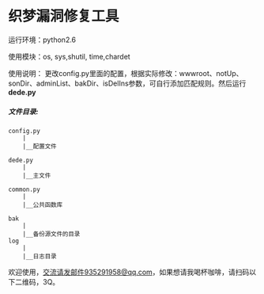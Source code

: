 # 织梦漏洞修复工具

运行环境：python2.6

使用模块：os, sys,shutil, time,chardet

使用说明： 更改config.py里面的配置，根据实际修改：wwwroot、notUp、sonDir、adminList、bakDir、isDelIns参数，可自行添加匹配规则。然后运行**dede.py**


##### 文件目录:

    config.py
        |
        |__配置文件

    dede.py
        |
        |__主文件

    common.py
        |
        |__公共函数库

    bak
        |
        |__备份源文件的目录
    log
        |
        |__日志目录

欢迎使用，交流请发邮件935291958@qq.com，如果想请我喝杯咖啡，请扫码以下二维码，3Q。



